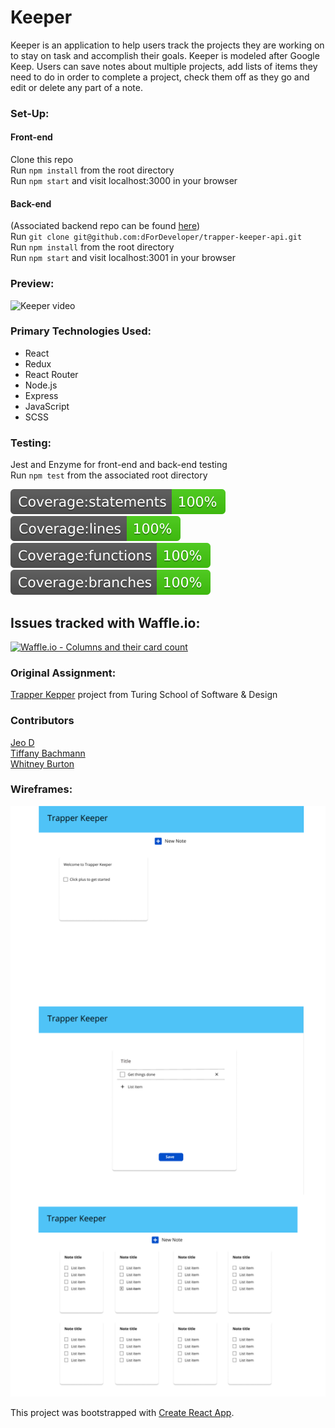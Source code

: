 # Keeper
Keeper is an application to help users track the projects they are working on to stay on task and accomplish their goals. Keeper is modeled after Google Keep. Users can save notes about multiple projects, add lists of items they need to do in order to complete a project, check them off as they go and edit or delete any part of a note.

### Set-Up:   
#### Front-end  
Clone this repo  
Run `npm install` from the root directory  
Run `npm start` and visit localhost:3000 in your browser  

#### Back-end
(Associated backend repo can be found [here](https://github.com/dForDeveloper/trapper-keeper-api))  
Run `git clone git@github.com:dForDeveloper/trapper-keeper-api.git`  
Run `npm install` from the root directory  
Run `npm start` and visit localhost:3001 in your browser  

### Preview:
![Keeper video](./src/images/keeper-gif-med.gif)  
### Primary Technologies Used:
* React 
* Redux
* React Router
* Node.js
* Express
* JavaScript
* SCSS

### Testing:
Jest and Enzyme for front-end and back-end testing  
Run `npm test` from the associated root directory  

<img src="./coverage/badge-statements.svg"/>
<img src="./coverage/badge-lines.svg"/>
<img src="./coverage/badge-functions.svg"/>
<img src="./coverage/badge-branches.svg"/>

## Issues tracked with Waffle.io:
[![Waffle.io - Columns and their card count](https://badge.waffle.io/whitneyburton/trapper-keeper.svg?columns=all)](https://waffle.io/whitneyburton/trapper-keeper)

### Original Assignment: 
[Trapper Kepper](http://frontend.turing.io/projects/trapper-keeper.html) project from Turing School of Software & Design

### Contributors
[Jeo D](https://github.com/dForDeveloper)  
[Tiffany Bachmann](https://github.com/trbachmann)  
[Whitney Burton](https://github.com/whitneyburton)  

### Wireframes:
![Keeper wireframes](./src/images/trapper-keeper-wireframes.png)

This project was bootstrapped with [Create React App](https://github.com/facebook/create-react-app).